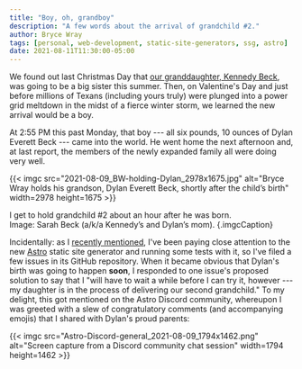 ```yaml
---
title: "Boy, oh, grandboy"
description: "A few words about the arrival of grandchild #2."
author: Bryce Wray
tags: [personal, web-development, static-site-generators, ssg, astro]
date: 2021-08-11T11:30:00-05:00
---
```


We found out last Christmas Day that [our granddaughter, Kennedy Beck](/posts/2020/03/welcome-sweet-little-early-bird/), was going to be a big sister this summer. Then, on Valentine's Day and just before millions of Texans (including yours truly) were plunged into a power grid meltdown in the midst of a fierce winter storm, we learned the new arrival would be a boy.

At 2:55 PM this past Monday, that boy --- all six pounds, 10 ounces of Dylan Everett Beck --- came into the world. He went home the next afternoon and, at last report, the members of the newly expanded family all were doing very well.

{{< imgc src="2021-08-09_BW-holding-Dylan_2978x1675.jpg" alt="Bryce Wray holds his grandson, Dylan Everett Beck, shortly after the child’s birth" width=2978 height=1675 >}}

I get to hold grandchild #2 about an hour after he was born.<br />
Image: Sarah Beck (a/k/a Kennedy’s and Dylan’s mom).
{.imgcCaption}

Incidentally: as I [recently mentioned](/posts/2021/08/gems-in-rough-08/), I've been paying close attention to the new [Astro](https://astro.build) static site generator and running some tests with it, so I've filed a few issues in its GitHub repository. When it became obvious that Dylan's birth was going to happen **soon**, I responded to one issue's proposed solution to say that I "will have to wait a while before I can try it, however --- my daughter is in the process of delivering our second grandchild." To my delight, this got mentioned on the Astro Discord community, whereupon I was greeted with a slew of congratulatory comments (and accompanying emojis) that I shared with Dylan's proud parents:

{{< imgc src="Astro-Discord-general_2021-08-09_1794x1462.png" alt="Screen capture from a Discord community chat session" width=1794 height=1462 >}}
